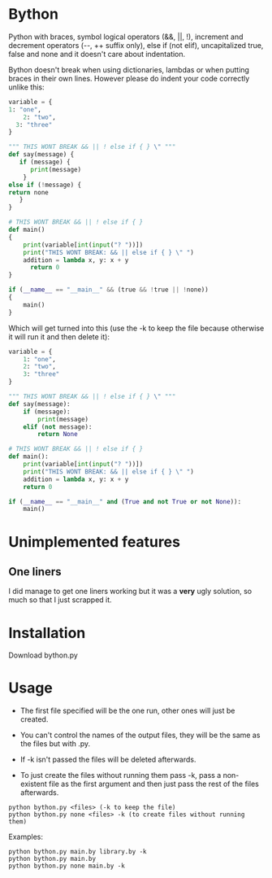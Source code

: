 # Bython
Python with braces, symbol logical operators (&&, ||, !), increment and decrement operators (--, ++ suffix only), else if (not elif), uncapitalized true, false and none and it doesn't care about indentation.

Bython doesn't break when using dictionaries, lambdas or when putting braces in their own lines.
However please do indent your code correctly unlike this:
```python
variable = {
1: "one",
    2: "two",
  3: "three"
}

""" THIS WONT BREAK && || ! else if { } \" """
def say(message) {
   if (message) {
      print(message)
    }
else if (!message) {
return none
   }
}

# THIS WONT BREAK && || ! else if { }
def main()
{
    print(variable[int(input("? "))])
    print("THIS WONT BREAK: && || else if { } \" ")
    addition = lambda x, y: x + y
      return 0
}

if (__name__ == "__main__" && (true && !true || !none))
{
    main()
}
```

Which will get turned into this (use the -k  to keep the file because otherwise it will run it and then delete it):
```python
variable = {
    1: "one",
    2: "two",
    3: "three"
}

""" THIS WONT BREAK && || ! else if { } \" """
def say(message):
    if (message):
        print(message)
    elif (not message):
        return None

# THIS WONT BREAK && || ! else if { }
def main():
    print(variable[int(input("? "))])
    print("THIS WONT BREAK: && || else if { } \" ")
    addition = lambda x, y: x + y
    return 0

if (__name__ == "__main__" and (True and not True or not None)):
    main()
```
# Unimplemented features
## One liners ##
I did manage to get one liners working but it was a **very** ugly solution, so much so that I just scrapped it.

# Installation
Download bython.py

# Usage
- The first file specified will be the one run, other ones will just be created.

- You can't control the names of the output files, they will be the same as the files but with .py.

- If -k isn't passed the files will be deleted afterwards.

- To just create the files without running them pass -k, pass a non-existent file as the first argument and then just pass the rest of the files afterwards.
```
python bython.py <files> (-k to keep the file)
python bython.py none <files> -k (to create files without running them)
```
Examples:
```
python bython.py main.by library.by -k
python bython.py main.by
python bython.py none main.by -k
```
